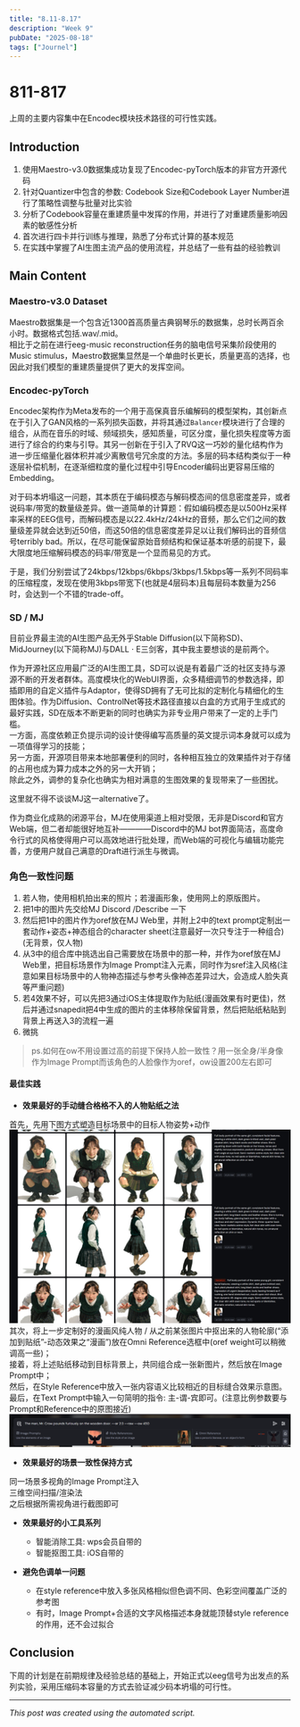 ```yaml
---
title: "8.11-8.17"
description: "Week 9"
pubDate: "2025-08-18"
tags: ["Journel"]
---
```


# 811-817

上周的主要内容集中在Encodec模块技术路径的可行性实践。

## Introduction

1. 使用Maestro-v3.0数据集成功复现了Encodec-pyTorch版本的非官方开源代码
2. 针对Quantizer中包含的参数: Codebook Size和Codebook Layer Number进行了策略性调整与批量对比实验
3. 分析了Codebook容量在重建质量中发挥的作用，并进行了对重建质量影响因素的敏感性分析
4. 首次进行四卡并行训练与推理，熟悉了分布式计算的基本规范
5. 在实践中掌握了AI生图主流产品的使用流程，并总结了一些有益的经验教训

## Main Content

### Maestro-v3.0 Dataset
Maestro数据集是一个包含近1300首高质量古典钢琴乐的数据集，总时长两百余小时。数据格式包括.wav/.mid。  
相比于之前在进行eeg-music reconstruction任务的脑电信号采集阶段使用的Music stimulus，Maestro数据集显然是一个单曲时长更长，质量更高的选择，也因此对我们模型的重建质量提供了更大的发挥空间。

### Encodec-pyTorch
Encodec架构作为Meta发布的一个用于高保真音乐编解码的模型架构，其创新点在于引入了GAN风格的一系列损失函数，并将其通过`Balancer`模块进行了合理的组合，从而在音乐的时域、频域损失，感知质量，可区分度，量化损失程度等方面进行了综合的约束与引导。其另一创新在于引入了RVQ这一巧妙的量化结构作为进一步压缩量化器体积并减少离散信号冗余度的方法。多层的码本结构类似于一种逐层补偿机制，在逐渐细粒度的量化过程中引导Encoder编码出更容易压缩的Embedding。

对于码本坍塌这一问题，其本质在于编码模态与解码模态间的信息密度差异，或者说码率/带宽的数量级差异。做一道简单的计算题：假如编码模态是以500Hz采样率采样的EEG信号，而解码模态是以22.4kHz/24kHz的音频，那么它们之间的数量级差异就会达到近50倍，而这50倍的信息密度差异足以让我们解码出的音频信号terribly bad。所以，在尽可能保留原始音频结构和保证基本听感的前提下，最大限度地压缩解码模态的码率/带宽是一个显而易见的方式。

于是，我们分别尝试了24kbps/12kbps/6kbps/3kbps/1.5kbps等一系列不同码率的压缩程度，发现在使用3kbps带宽下(也就是4层码本)且每层码本数量为256时，会达到一个不错的trade-off。

### SD / MJ
目前业界最主流的AI生图产品无外乎Stable Diffusion(以下简称SD)、MidJourney(以下简称MJ)与DALL $\cdot$ E三剑客，其中我主要想谈的是前两个。

作为开源社区应用最广泛的AI生图工具，SD可以说是有着最广泛的社区支持与源源不断的开发者群体。高度模块化的WebUI界面，众多精细调节的参数选择，即插即用的自定义插件与Adaptor，使得SD拥有了无可比拟的定制化与精细化的生图体验。作为Diffusion、ControlNet等技术路径直接以白盒的方式用于生成式的最好实践，SD在版本不断更新的同时也确实为非专业用户带来了一定的上手门槛。  
一方面，高度依赖正负提示词的设计使得编写高质量的英文提示词本身就可以成为一项值得学习的技能；  
另一方面，开源项目带来本地部署便利的同时，各种相互独立的效果插件对于存储的占用也成为算力成本之外的另一大开销；  
除此之外，调参的复杂化也确实为相对满意的生图效果的复现带来了一些困扰。

这里就不得不谈谈MJ这一alternative了。

作为商业化成熟的闭源平台，MJ在使用渠道上相对受限，无非是Discord和官方Web端，但二者却能很好地互补————Discord中的MJ bot界面简洁，高度命令行式的风格使得用户可以高效地进行批处理，而Web端的可视化与编辑功能完善，方便用户就自己满意的Draft进行派生与微调。

### 角色一致性问题
1. 若人物，使用相机拍出来的照片；若漫画形象，使用网上的原版图片。
2. 把1中的图片先交给MJ Discord /Describe 一下
3. 然后把1中的图片作为oref放在MJ Web里，并附上2中的text prompt定制出一套动作+姿态+神态组合的character sheet(注意最好一次只专注于一种组合)(无背景，仅人物)
4. 从3中的组合库中挑选出自己需要放在场景中的那一种，并作为oref放在MJ Web里，把目标场景作为Image Prompt注入元素，同时作为sref注入风格(注意如果目标场景中的人物神态描述与参考头像神态差异过大，会造成人脸失真等严重问题)
5. 若4效果不好，可以先把3通过iOS主体提取作为贴纸(漫画效果有时更佳)，然后并通过snapedit把4中生成的图片的主体移除保留背景，然后把贴纸粘贴到背景上再送入3的流程一遍
6. 微挑
> ps.如何在ow不用设置过高的前提下保持人脸一致性？用一张全身/半身像作为Image Prompt而该角色的人脸像作为oref，ow设置200左右即可


#### 最佳实践
- **效果最好的手动缝合格格不入的人物贴纸之法**

首先，先用下图方式塑造目标场景中的目标人物姿势+动作  
![image.png](./image/811-817/2.png)
其次，将上一步定制好的漫画风纯人物 / 从之前某张图片中抠出来的人物轮廓(“添加到贴纸”-动态效果之“漫画”)放在Omni Reference选框中(oref weight可以稍微调高一些)；  
接着，将上述贴纸移动到目标背景上，共同组合成一张新图片，然后放在Image Prompt中；  
然后，在Style Reference中放入一张内容语义比较相近的目标缝合效果示意图。  
最后，在Text Prompt中输入一句简明的指令: 主-谓-宾即可。(注意比例参数要与Prompt和Reference中的原图接近)
![image.png](./image/811-817/1.png)

- **效果最好的场景一致性保持方式**

同一场景多视角的Image Prompt注入  
三维空间扫描/渲染法  
之后根据所需视角进行截图即可

- **效果最好的小工具系列**
    - 智能消除工具: wps会员自带的
    - 智能抠图工具: iOS自带的

- **避免色调单一问题**
    - 在style reference中放入多张风格相似但色调不同、色彩空间覆盖广泛的参考图
    - 有时，Image Prompt+合适的文字风格描述本身就能顶替style reference的作用，还不会过拟合


## Conclusion

下周的计划是在前期规律及经验总结的基础上，开始正式以eeg信号为出发点的系列实验，采用压缩码本容量的方式去验证减少码本坍塌的可行性。

---

*This post was created using the automated script.*
